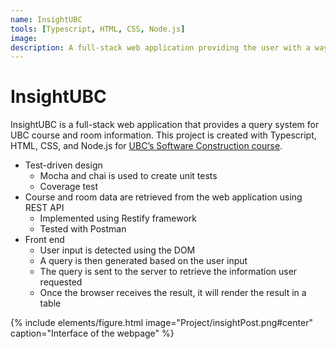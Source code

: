 ```yaml
---
name: InsightUBC
tools: [Typescript, HTML, CSS, Node.js]
image: 
description: A full-stack web application providing the user with a way to query course/room information in UBC
---
```


# InsightUBC

InsightUBC is a full-stack web application that provides a query system for UBC course and room information. This project is created with Typescript, HTML, CSS, and Node.js for [UBC’s Software Construction course](https://github.com/ubccpsc/310/blob/2019sept/project/README.md).

- Test-driven design
    * Mocha and chai is used to create unit tests
    * Coverage test
- Course and room data are retrieved from the web application using REST API
    * Implemented using Restify framework
    * Tested with Postman
- Front end
    * User input is detected using the DOM
    * A query is then generated based on the user input
    * The query is sent to the server to retrieve the information user requested
    * Once the browser receives the result, it will render the result in a table

{% include elements/figure.html image="Project/insightPost.png#center" caption="Interface of the webpage" %}
